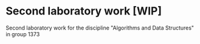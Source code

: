 # Second laboratory work [WIP]
Second laboratory work for the discipline "Algorithms and Data Structures" in group 1373

